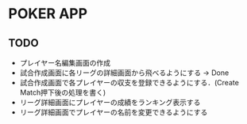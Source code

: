 # POKER APP

## TODO

- プレイヤー名編集画面の作成
- 試合作成画面に各リーグの詳細画面から飛べるようにする → Done
- 試合作成画面で各プレイヤーの収支を登録できるようにする．(Create Match押下後の処理を書く)
- リーグ詳細画面にプレイヤーの成績をランキング表示する
- リーグ詳細画面でプレイヤーの名前を変更できるようにする
